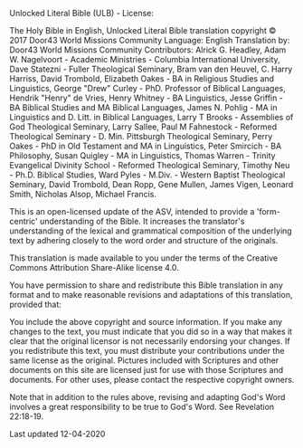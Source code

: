 Unlocked Literal Bible (ULB) - License:

The Holy Bible in English, Unlocked Literal Bible translation
copyright © 2017 Door43 World Missions Community
Language: English
Translation by: Door43 World Missions Community
Contributors: Alrick G. Headley, Adam W. Nagelvoort - Academic Ministries - Columbia International University, Dave Statezni - Fuller Theological Seminary, Bram van den Heuvel, C. Harry Harriss, David Trombold, Elizabeth Oakes - BA in Religious Studies and Linguistics, George "Drew" Curley - PhD. Professor of Biblical Languages, Hendrik "Henry" de Vries, Henry Whitney - BA Linguistics, Jesse Griffin - BA Biblical Studies and MA Biblical Languages, James N. Pohlig - MA in Linguistics and D. Litt. in Biblical Languages, Larry T Brooks - Assemblies of God Theological Seminary, Larry Sallee, Paul M Fahnestock - Reformed Theological Seminary - D. Min. Pittsburgh Theological Seminary, Perry Oakes - PhD in Old Testament and MA in Linguistics, Peter Smircich - BA Philosophy, Susan Quigley - MA in Linguistics, Thomas Warren - Trinity Evangelical Divinity School - Reformed Theological Seminary, Timothy Neu - Ph.D. Biblical Studies, Ward Pyles - M.Div. - Western Baptist Theological Seminary, David Trombold, Dean Ropp, Gene Mullen, James Vigen, Leonard Smith, Nicholas Alsop, Michael Francis.

This is an open-licensed update of the ASV, intended to provide a 'form-centric' understanding of the Bible. It increases the translator's understanding of the lexical and grammatical composition of the underlying text by adhering closely to the word order and structure of the originals.

This translation is made available to you under the terms of the Creative Commons Attribution Share-Alike license 4.0.

You have permission to share and redistribute this Bible translation in any format and to make reasonable revisions and adaptations of this translation, provided that:

You include the above copyright and source information.
If you make any changes to the text, you must indicate that you did so in a way that makes it clear that the original licensor is not necessarily endorsing your changes.
If you redistribute this text, you must distribute your contributions under the same license as the original.
Pictures included with Scriptures and other documents on this site are licensed just for use with those Scriptures and documents. For other uses, please contact the respective copyright owners.

Note that in addition to the rules above, revising and adapting God's Word involves a great responsibility to be true to God's Word. See Revelation 22:18-19.

Last updated 12-04-2020